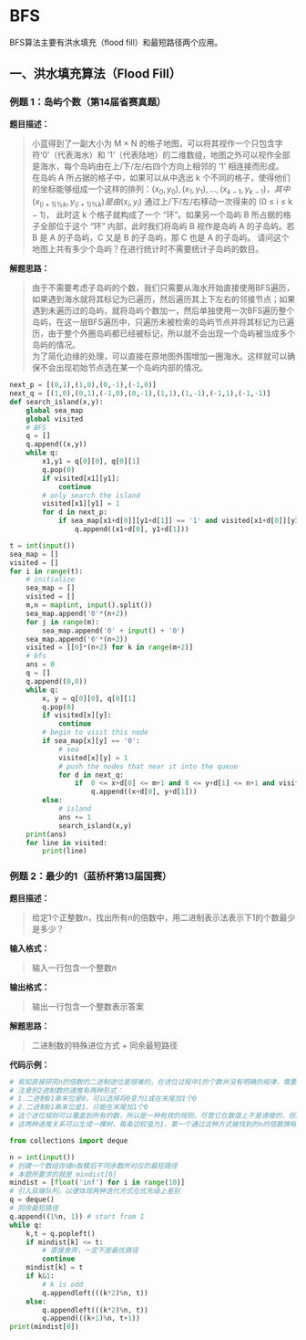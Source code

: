# BFS
BFS算法主要有洪水填充（flood fill）和最短路径两个应用。
## 一、洪水填充算法（Flood Fill）
### 例题 1：岛屿个数（第14届省赛真题）
**题目描述：**
> 小蓝得到了一副大小为 M × N 的格子地图，可以将其视作一个只包含字符‘0’（代表海水）和 ‘1’（代表陆地）的二维数组，地图之外可以视作全部是海水，每个岛屿由在上/下/左/右四个方向上相邻的 ‘1’ 相连接而形成。\
在岛屿 A 所占据的格子中，如果可以从中选出 k 个不同的格子，使得他们的坐标能够组成一个这样的排列：$(x_0, y_0),(x_1, y_1), . . . ,(x_{k−1}, y_{k−1})，其中(x_{(i+1)\%k} , y_{(i+1)\%k}) 是由 (x_i , y_i)$ 通过上/下/左/右移动一次得来的 (0 ≤ i ≤ k − 1)，
此时这 k 个格子就构成了一个 “环”。如果另一个岛屿 B 所占据的格子全部位于这个 “环” 内部，此时我们将岛屿 B 视作是岛屿 A 的子岛屿。若 B 是 A 的子岛屿，C 又是 B 的子岛屿，那 C 也是 A 的子岛屿。
请问这个地图上共有多少个岛屿？在进行统计时不需要统计子岛屿的数目。

**解题思路：**
> 由于不需要考虑子岛屿的个数，我们只需要从海水开始直接使用BFS遍历，如果遇到海水就将其标记为已遍历，然后遍历其上下左右的邻接节点；如果遇到未遍历过的岛屿，就将岛屿个数加一，然后单独使用一次BFS遍历整个岛屿，在这一层BFS遍历中，只遍历未被检索的岛屿节点并将其标记为已遍历，由于整个外圈岛屿都已经被标记，所以就不会出现一个岛屿被当成多个岛屿的情况。\
为了简化边缘的处理，可以直接在原地图外围增加一圈海水。这样就可以确保不会出现初始节点选在某一个岛屿内部的情况。

```py
next_p = [(0,1),(1,0),(0,-1),(-1,0)]
next_q = [(1,0),(0,1),(-1,0),(0,-1),(1,1),(1,-1),(-1,1),(-1,-1)]
def search_island(x,y):
    global sea_map
    global visited
    # BFS  
    q = []
    q.append((x,y))
    while q:
        x1,y1 = q[0][0], q[0][1]
        q.pop(0)
        if visited[x1][y1]:
            continue
        # only search the island
        visited[x1][y1] = 1
        for d in next_p:
            if sea_map[x1+d[0]][y1+d[1]] == '1' and visited[x1+d[0]][y1+d[1]] == False:
                q.append((x1+d[0], y1+d[1]))

t = int(input())
sea_map = []
visited = []
for i in range(t):
    # initialize
    sea_map = []
    visited = []
    m,n = map(int, input().split())
    sea_map.append('0'*(n+2))
    for j in range(m):
        sea_map.append('0' + input() + '0')
    sea_map.append('0'*(n+2))
    visited = [[0]*(n+2) for k in range(m+2)]
    # bfs
    ans = 0
    q = []
    q.append((0,0))
    while q:
        x, y = q[0][0], q[0][1]
        q.pop(0)
        if visited[x][y]:
            continue
        # begin to visit this node
        if sea_map[x][y] == '0':
            # sea
            visited[x][y] = 1
            # push the nodes that near it into the queue
            for d in next_q:
                if  0 <= x+d[0] <= m+1 and 0 <= y+d[1] <= n+1 and visited[x+d[0]][y+d[1]] == False:
                    q.append((x+d[0], y+d[1]))
        else:
            # island
            ans += 1
            search_island(x,y)
    print(ans)
    for line in visited:
        print(line)
```
### 例题 2：最少的1（蓝桥杯第13届国赛）
**题目描述：**
> 给定1个正整数$n$，找出所有$n$的倍数中，用二进制表示法表示下1的个数最少是多少？

**输入格式：**
> 输入一行包含一个整数$n$

**输出格式：**
> 输出一行包含一个整数表示答案

**解题思路：**
> 二进制数的特殊进位方式 + 同余最短路径

**代码示例：**
```py
# 易知直接研究n的倍数的二进制进位是很难的，在进位过程中1的个数并没有明确的规律，需要绕开进位思考
# 注意到2进制数的递推有两种形式：
# 1.二进制01串末位是0，可以选择将0变为1或在末尾加1个0
# 2.二进制01串末位是1，只能在末尾加1个0
# 这个进位规则可以覆盖到所有的数，所以是一种有效的规则，尽管它在数值上不是递增的，但由于避免了进位，所以在1的个数上是不减的
# 这两种递推关系可以生成一棵树，每条边权值为1，第一个通过这种方式被找到的n的倍数拥有最少的1，题目由此变成最短路径问题，可以使用BFS解决

from collections import deque

n = int(input())
# 创建一个数组存储n取模后不同余数所对应的最短路径
# 本题所要求的就是 mindist[0]
mindist = [float('inf') for i in range(10)]
# 引入双端队列，以便体现两种迭代方式在优先级上差别
q = deque()
# 同余最短路径
q.append((1%n, 1)) # start from 1
while q:
    k,t = q.popleft()
    if mindist[k] <= t:
        # 直接舍弃，一定不是最优路径
        continue
    mindist[k] = t
    if k&1:
        # k is odd
        q.appendleft(((k*2)%n, t))
    else:
        q.appendleft(((k*2)%n, t))
        q.append(((k+1)%n, t+1))
print(mindist[0])
```
